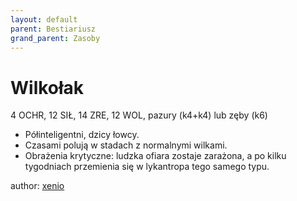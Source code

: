 ```yaml
---
layout: default
parent: Bestiariusz
grand_parent: Zasoby
---
```

# Wilkołak

4 OCHR, 12 SIŁ, 14 ZRE, 12 WOL, pazury (k4+k4) lub zęby (k6)

- Półinteligentni, dzicy łowcy.
- Czasami polują w stadach z normalnymi wilkami.
- Obrażenia krytyczne: ludzka ofiara zostaje zarażona, a po kilku tygodniach przemienia się w lykantropa tego samego typu.

author: [xenio](https://xenioinabottle.blogspot.com)
